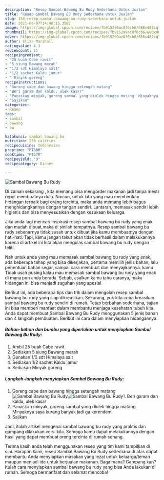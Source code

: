 ```yaml
---
description: "Resep Sambal Bawang Bu Rudy Sederhana Untuk Jualan"
title: "Resep Sambal Bawang Bu Rudy Sederhana Untuk Jualan"
slug: 158-resep-sambal-bawang-bu-rudy-sederhana-untuk-jualan
date: 2021-06-07T14:48:15.358Z
image: https://img-global.cpcdn.com/recipes/fb915299ac8f6cb6/680x482cq70/sambal-bawang-bu-rudy-foto-resep-utama.jpg
thumbnail: https://img-global.cpcdn.com/recipes/fb915299ac8f6cb6/680x482cq70/sambal-bawang-bu-rudy-foto-resep-utama.jpg
cover: https://img-global.cpcdn.com/recipes/fb915299ac8f6cb6/680x482cq70/sambal-bawang-bu-rudy-foto-resep-utama.jpg
author: Eliza Marshall
ratingvalue: 4.3
reviewcount: 11
recipeingredient:
- "25 buah Cabe rawit"
- "5 siung Bawang merah"
- "1/3 sdt Himalaya salt"
- "1/2 sachet Kaldu jamur"
- " Minyak goreng"
recipeinstructions:
- "Goreng cabe dan bawang hingga setengah matang"
- "Beri garam dan kaldu, ulek kasar"
- "Panaskan minyak, goreng sambal yang diulek hingga matang. Minyaknya saya kurang banyak jadi ga kerendam"
- "Sajikan"
categories:
- Resep
tags:
- sambal
- bawang
- bu

katakunci: sambal bawang bu 
nutrition: 250 calories
recipecuisine: Indonesian
preptime: "PT30M"
cooktime: "PT57M"
recipeyield: "3"
recipecategory: Dinner

---
```



![Sambal Bawang Bu Rudy](https://img-global.cpcdn.com/recipes/fb915299ac8f6cb6/680x482cq70/sambal-bawang-bu-rudy-foto-resep-utama.jpg)

Di zaman  sekarang , kita memang bisa mengorder makanan jadi tanpa mesti repot membuatnya dulu. Namun, untuk kita yang mau memberikan hidangan terbaik bagi orang tercinta, maka anda memang lebih bagus menghidangkannya dengan tangan sendiri. Lantaran, memasak sendiri lebih higienis dan bisa menyesuaikan dengan kesukaan keluarga.

Jika anda lagi mencari inspirasi resep sambal bawang bu rudy yang enak dan mudah dibuat,maka di sinilah tempatnya. Resep sambal bawang bu rudy  sebenarnya tidak susah untuk dibuat jika kamu membuatnya dengan hati-hati. Tapi, kamu jangan takut akan tidak berhasil dalam melakukannya 
karena di artikel ini kita akan mengulas sambal bawang bu rudy dengan teliti.  



Nah untuk anda yang mau memasak sambal bawang bu rudy yang enak, ada beberapa tahap yang bisa dikerjakan, pertama memilih jenis bahan, lalu penentuan bahan segar, sampai cara membuat dan menyajikannya. kamu Tidak usah pusing kalau mau memasak sambal bawang bu rudy yang enak di mana pun anda berada. Sebab, asalkan kamu  tahu caranya, maka hidangan ini bisa menjadi suguhan yang spesial.

Berikut ini, ada beberapa tips dan trik dalam mengolah resep sambal bawang bu rudy yang siap dikreasikan. Sekarang, yuk kita coba kreasikan sambal bawang bu rudy sendiri di rumah. Tetap berbahan sederhana, sajian ini bisa memberi manfaat dalam membantu menjaga kesehatan tubuh kita. Anda dapat membuat Sambal Bawang Bu Rudy menggunakan 5 jenis bahan dan 4 langkah pembuatan. Berikut ini cara dalam menyiapkan hidangannya.

<!--inarticleads1-->

##### Bahan-bahan dan bumbu yang diperlukan untuk menyiapkan Sambal Bawang Bu Rudy:

1. Ambil 25 buah Cabe rawit
1. Sediakan 5 siung Bawang merah
1. Gunakan 1/3 sdt Himalaya salt
1. Sediakan 1/2 sachet Kaldu jamur
1. Sediakan  Minyak goreng




<!--inarticleads2-->

##### Langkah-langkah menyiapkan Sambal Bawang Bu Rudy:

1. Goreng cabe dan bawang hingga setengah matang
<img src="https://img-global.cpcdn.com/steps/9b299477a6bd516d/160x128cq70/sambal-bawang-bu-rudy-langkah-memasak-1-foto.jpg" alt="Sambal Bawang Bu Rudy"><img src="https://img-global.cpcdn.com/steps/c6294edf9dd3a913/160x128cq70/sambal-bawang-bu-rudy-langkah-memasak-1-foto.jpg" alt="Sambal Bawang Bu Rudy">1. Beri garam dan kaldu, ulek kasar
1. Panaskan minyak, goreng sambal yang diulek hingga matang. Minyaknya saya kurang banyak jadi ga kerendam
1. Sajikan




Jadi, itulah artikel mengenai  sambal bawang bu rudy  yang praktis dan gampang dilakukan versi kita. Semoga kamu dapat melakukannya dengan hasil yang dapat membuat oreng tercinta di rumah senang. 

Terima kasih anda telah menggunakan resep yang tim kami tampilkan di sini. Harapan kami, resep  Sambal Bawang Bu Rudy sederhana di atas dapat membantu Anda menyiapkan masakan yang lezat untuk keluarga/teman maupun menjadi ide untuk berjualan makanan. Bagaimana? Gampang kan? Itulah cara menyiapkan sambal bawang bu rudy yang bisa Anda lakukan di rumah. Semoga bermanfaat dan selamat mencoba!

